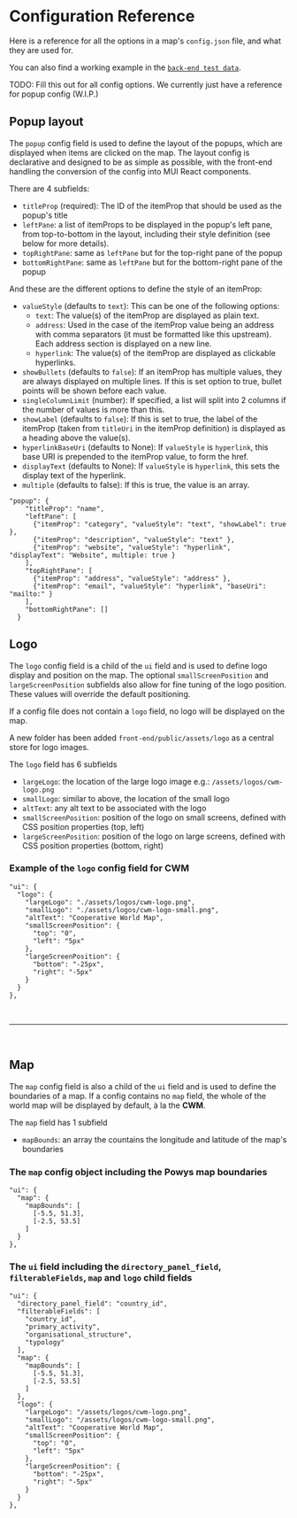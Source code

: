 # Configuration Reference

Here is a reference for all the options in a map's `config.json` file, and what they are used for.

You can also find a working example in the [`back-end test data`](https://github.com/DigitalCommons/mykomap-monolith/tree/main/apps/back-end/test/data/).

TODO: Fill this out for all config options. We currently just have a reference for popup config (W.I.P.)

## Popup layout

The `popup` config field is used to define the layout of the popups, which are displayed when items
are clicked on the map. The layout config is declarative and designed to be as simple as possible,
with the front-end handling the conversion of the config into MUI React components.

There are 4 subfields:

- `titleProp` (required): The ID of the itemProp that should be used as the popup's title
- `leftPane`: a list of itemProps to be displayed in the popup's left pane, from top-to-bottom in the layout, including their style definition (see below for more details).
- `topRightPane`: same as `leftPane` but for the top-right pane of the popup
- `bottomRightPane`: same as `leftPane` but for the bottom-right pane of the popup

And these are the different options to define the style of an itemProp:

- `valueStyle` (defaults to `text`): This can be one of the following options:
  - `text`: The value(s) of the itemProp are displayed as plain text.
  - `address`: Used in the case of the itemProp value being an address with comma separators (it must be formatted like this upstream). Each address section is displayed on a new line.
  - `hyperlink`: The value(s) of the itemProp are displayed as clickable hyperlinks.
- `showBullets` (defaults to `false`): If an itemProp has multiple values, they are always displayed on multiple lines. If this is set option to true, bullet points will be shown before each value.
- `singleColumnLimit` (number): If specified, a list will split into 2 columns if the number of values is more than this.
- `showLabel` (defaults to `false`): If this is set to true, the label of the itemProp (taken from `titleUri` in the itemProp definition) is displayed as a heading above the value(s).
- `hyperlinkBaseUri` (defaults to None): If `valueStyle` is `hyperlink`, this base URI is prepended to the itemProp value, to form the href.
- `displayText` (defaults to None): If `valueStyle` is `hyperlink`, this sets the display text of the hyperlink.
- `multiple` (defaults to false): If this is true, the value is an array.

```
"popup": {
    "titleProp": "name",
    "leftPane": [
      {"itemProp": "category", "valueStyle": "text", "showLabel": true },
      {"itemProp": "description", "valueStyle": "text" },
      {"itemProp": "website", "valueStyle": "hyperlink", "displayText": "Website", multiple: true }
    ],
    "topRightPane": [
      {"itemProp": "address", "valueStyle": "address" },
      {"itemProp": "email", "valueStyle": "hyperlink", "baseUri": "mailto:" }
    ],
    "bottomRightPane": []
  }
```

## Logo

The `logo` config field is a child of the `ui` field and is used to define logo display and position on the map. The optional `smallScreenPosition` and `largeScreenPosition` subfields also allow for fine tuning of the logo position. These values will override the default positioning.

If a config file does not contain a `logo` field, no logo will be displayed on the map.

A new folder has been added `front-end/public/assets/logo` as a central store for logo images.

The `logo` field has 6 subfields

- `largeLogo`: the location of the large logo image e.g.: `/assets/logos/cwm-logo.png`
- `smallLogo`: similar to above, the location of the small logo
- `altText`: any alt text to be associated with the logo
- `smallScreenPosition`: position of the logo on small screens, defined with CSS position properties (top, left)
- `largeScreenPosition`: position of the logo on large screens, defined with CSS position properties (bottom, right)

### Example of the `logo` config field for **CWM**

```
"ui": {
  "logo": {
    "largeLogo": "./assets/logos/cwm-logo.png",
    "smallLogo": "./assets/logos/cwm-logo-small.png",
    "altText": "Cooperative World Map",
    "smallScreenPosition": {
      "top": "0",
      "left": "5px"
    },
    "largeScreenPosition": {
      "bottom": "-25px",
      "right": "-5px"
    }
  }
},
```

<br />

---

<br />

## Map

The `map` config field is also a child of the `ui` field and is used to define the boundaries of a map. If a config contains no `map` field, the whole of the world map will be displayed by default, à la the **CWM**.

The `map` field has 1 subfield

- `mapBounds`: an array the countains the longitude and latitude of the map's boundaries

### The `map` config object including the **Powys** map boundaries

```
"ui": {
  "map": {
    "mapBounds": [
      [-5.5, 51.3],
      [-2.5, 53.5]
    ]
  }
},
```

### The `ui` field including the `directory_panel_field`, `filterableFields`, `map` and `logo` child fields

```
"ui": {
  "directory_panel_field": "country_id",
  "filterableFields": [
    "country_id",
    "primary_activity",
    "organisational_structure",
    "typology"
  ],
  "map": {
    "mapBounds": [
      [-5.5, 51.3],
      [-2.5, 53.5]
    ]
  },
  "logo": {
    "largeLogo": "/assets/logos/cwm-logo.png",
    "smallLogo": "/assets/logos/cwm-logo-small.png",
    "altText": "Cooperative World Map",
    "smallScreenPosition": {
      "top": "0",
      "left": "5px"
    },
    "largeScreenPosition": {
      "bottom": "-25px",
      "right": "-5px"
    }
  }
},
```
